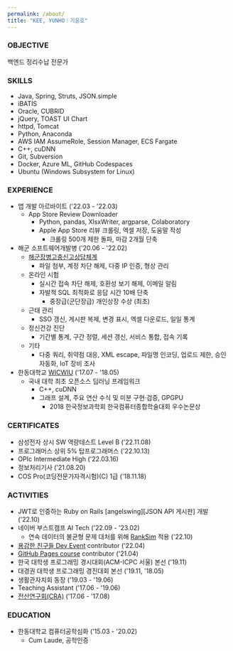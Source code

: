 ```yaml
---
permalink: /about/
title: "KEE, YUNHO｜기윤호"
---
```


### OBJECTIVE

백엔드 정리수납 전문가

### SKILLS

* Java, Spring, Struts, JSON.simple
* iBATIS
* Oracle, CUBRID
* jQuery, TOAST UI Chart
* httpd, Tomcat
* Python, Anaconda
* AWS IAM AssumeRole, Session Manager, ECS Fargate
* C++, cuDNN
* Git, Subversion
* Docker, Azure ML, GitHub Codespaces
* Ubuntu (Windows Subsystem for Linux)

### EXPERIENCE

* 앱 개발 아르바이트 ('22.03 - '22.03)
    * App Store Review Downloader
        * Python, pandas, XlsxWriter, argparse, Colaboratory
        * Apple App Store 리뷰 크롤링, 엑셀 저장, 도움말 작성
            * 크롤링 500개 제한 돌파, 마감 2개월 단축
* 해군 소프트웨어개발병 ('20.06 - '22.02)
    * [해군장병고충신고상담체계][NDTS]
        * 파일 첨부, 계정 차단 해제, 다중 IP 인증, 형상 관리
    * 온라인 시험
        * 실시간 접속 차단 해제, 호환성 보기 해제, 이메일 알림
        * 자발적 SQL 최적화로 응답 시간 10배 단축
            * 중장급(군단장급) 개인상장 수상 (최초)
    * 근태 관리
        * SSO 갱신, 게시판 복제, 변경 표시, 엑셀 다운로드, 일일 통계
    * 정신건강 진단
        * 기간별 통계, 구간 정렬, 세션 갱신, 서비스 통합, 접속 기록
    * 기타
        * 다중 쿼리, 취약점 대응, XML escape, 파일명 인코딩, 업로드 제한, 승인 자동화, IoT 장비 조사
* 한동대학교 [WICWIU][WICWIU] ('17.07 - '18.05)
    * 국내 대학 최초 오픈소스 딥러닝 프레임워크
        * C++, cuDNN
        * 그래프 설계, 주요 연산 수식 및 미분 구현·검증, GPGPU
            * 2018 한국정보과학회 한국컴퓨터종합학술대회 우수논문상

### CERTIFICATES

* 삼성전자 상시 SW 역량테스트 Level B ('22.11.08)
* 프로그래머스 상위 5% 탑프로그래머스 ('22.10.13)
* OPIc Intermediate High ('22.03.16)
* 정보처리기사 ('21.08.20)
* COS Pro(코딩전문가자격시험)(C) 1급 ('18.11.18)

### ACTIVITIES

* JWT로 인증하는 Ruby on Rails [angelswing][JSON API 게시판] 개발 ('22.10)
* 네이버 부스트캠프 AI Tech ('22.09 - '23.02)
   * 연속 데이터의 불균형 문제 대처를 위해 [RankSim][RankSim] 적용 ('22.10) 
* [용감한 친구들 Dev Event][Dev Event] contributor ('22.04)
* [GitHub Pages course][Pages] contributor ('21.04)
* 한국 대학생 프로그래밍 경시대회(ACM-ICPC 서울) 본선 ('19.11)
* 대경권 대학생 프로그래밍 경진대회 본선 ('19.11, '18.05)
* 생활관자치회 동장 ('19.03 - '19.06)
* Teaching Assistant ('17.06 - '19.06)
* [전산연구회(CRA)][CRA] ('17.06 - '17.08)

### EDUCATION

* 한동대학교 컴퓨터공학심화 ('15.03 - '20.02)
    * Cum Laude, 공학인증

[NDTS]: https://ndts.navy.mil.kr/NDTS/index
[WICWIU]: https://github.com/WICWIU/WICWIU
[Dev Event]: https://github.com/brave-people/Dev-Event
[Pages]: https://github.com/githubtraining/github-pages/issues/36
[CRA]: https://cra16.github.io/
[angelswing]: https://github.com/yhkee0404/angelswing
[RankSim]: https://github.com/boostcampaitech4nlp1/level1_semantictextsimilarity_nlp-level1-nlp-11/tree/yhkee0404
